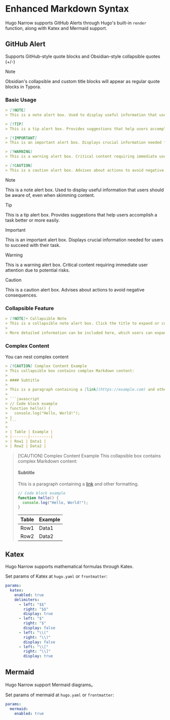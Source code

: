# Enhanced Markdown Syntax

Hugo Narrow supports GitHub Alerts through Hugo's built-in `render` function, along with Katex and Mermaid support.

## GitHub Alert

Supports GitHub-style quote blocks and Obsidian-style collapsible quotes (+/-)

> [!NOTE]
> Obsidian's collapsible and custom title blocks will appear as regular quote blocks in Typora.

### Basic Usage
```markdown
> [!NOTE]
> This is a note alert box. Used to display useful information that users should be aware of, even when skimming content.

> [!TIP]
> This is a tip alert box. Provides suggestions that help users accomplish a task better or more easily.

> [!IMPORTANT]
> This is an important alert box. Displays crucial information needed for users to succeed with their task.

> [!WARNING]
> This is a warning alert box. Critical content requiring immediate user attention due to potential risks.

> [!CAUTION]
> This is a caution alert box. Advises about actions to avoid negative consequences.
```

> [!NOTE]
> This is a note alert box. Used to display useful information that users should be aware of, even when skimming content.

> [!TIP]
> This is a tip alert box. Provides suggestions that help users accomplish a task better or more easily.

> [!IMPORTANT]
> This is an important alert box. Displays crucial information needed for users to succeed with their task.

> [!WARNING]
> This is a warning alert box. Critical content requiring immediate user attention due to potential risks.

> [!CAUTION]
> This is a caution alert box. Advises about actions to avoid negative consequences.

### Collapsible Feature

```markdown
> [!NOTE]+ Collapsible Note
> This is a collapsible note alert box. Click the title to expand or collapse the content.
> 
> More detailed information can be included here, which users can expand when needed.
```

### Complex Content
You can nest complex content

```markdown
> [!CAUTION] Complex Content Example
> This collapsible box contains complex Markdown content:
> 
> #### Subtitle
> 
> This is a paragraph containing a [link](https://example.com) and other formatting.
> 
> ```javascript
> // Code block example
> function hello() {
>   console.log("Hello, World!");
> }
> ```
> 
> | Table | Example |
> |-------|---------|
> | Row1 | Data1 |
> | Row2 | Data2 |
```

> [!CAUTION] Complex Content Example
> This collapsible box contains complex Markdown content:
> 
> #### Subtitle
> 
> This is a paragraph containing a [link](https://example.com) and other formatting.
> 
> ```javascript
> // Code block example
> function hello() {
>   console.log("Hello, World!");
> }
> ```
> 
> | Table | Example |
> |-------|---------|
> | Row1 | Data1 |
> | Row2 | Data2 |

## Katex

Hugo Narrow supports mathematical formulas through Katex.

Set params of Katex at `hugo.yaml` or `frontmatter`:

```yaml
params:
  katex:
    enabled: true
    delimiters:
      - left: "$$"
        right: "$$"
        display: true 
      - left: "$"
        right: "$"
        display: false 
      - left: "\\("
        right: "\\)"
        display: false
      - left: "\\["
        right: "\\]"
        display: true
```


## Mermaid

Hugo Narrow support Mermaid diagrams。

Set params of mermaid at `hugo.yaml` or `frontmatter`:

```yaml
params:
  mermaid:
    enabled: true
```

